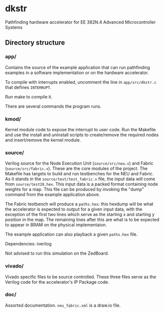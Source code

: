 # dkstr
Pathfinding hardware accelerator for EE 382N.4 Advanced Microcontroller Systems

## Directory structure

### app/
Contains the source of the example application that can run pathfinding
examples in a software implementation or on the hardware accelerator.

To compile with interrupts enabled, uncomment the line in
`app/src/dkstr.c` that defines `INTERRUPT`.

Run make to compile it.

There are several commands the program runs.



### kmod/
Kernel module code to expose the interrupt to user code.
Run the Makefile and use the install and uninstall scripts to
create/remove the required nodes and insert/remove the kernel module.

### source/
Verilog source for the Node Execution Unit (`source/src/neu.v`) and Fabric (`source/src/fabric.v`).
These are the core modules of the project.
The Makefile has targets to build and run testbenches for the NEU and Fabric.
As it stands in the `source/test/test_fabric.v` file, the input data will come from `source/test28.hex`.
This input data is a packed format containing node weights for a map. This file can be produced by
invoking the "dump" command from the example application above.

The Fabric testbench will produce a `paths.hex`: this hexdump will be what the
accelerator is expected to output for a given input data, with the exception of the
first two lines which serve as the starting x and starting y position in the map.
The remaining lines after this are what is to be expected to appear in BRAM on the
physical implementaion.

The example application can also playback a given `paths.hex` file.

Dependencies: iverilog

Not advised to run this simulation on the ZedBoard.

### vivado/
Vivado specific files to be source controlled. These three files serve as the Verilog code
for the accelerator's IP Package code.

### doc/
Assorted documentation. `neu_fabric.xml` is a draw.io file.
